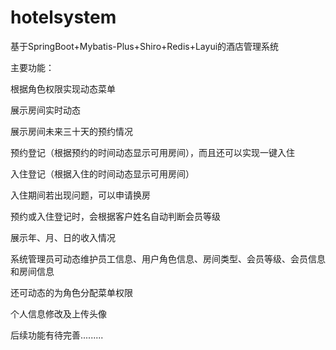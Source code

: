 # hotelsystem
基于SpringBoot+Mybatis-Plus+Shiro+Redis+Layui的酒店管理系统

主要功能：

根据角色权限实现动态菜单

展示房间实时动态

展示房间未来三十天的预约情况

预约登记（根据预约的时间动态显示可用房间），而且还可以实现一键入住

入住登记（根据入住的时间动态显示可用房间）

入住期间若出现问题，可以申请换房

预约或入住登记时，会根据客户姓名自动判断会员等级

展示年、月、日的收入情况

系统管理员可动态维护员工信息、用户角色信息、房间类型、会员等级、会员信息和房间信息

还可动态的为角色分配菜单权限

个人信息修改及上传头像

后续功能有待完善.........

